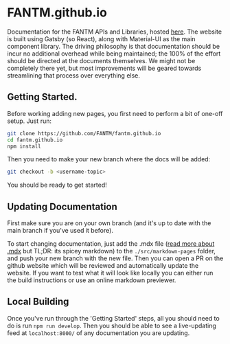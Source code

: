 # FANTM.github.io
Documentation for the FANTM APIs and Libraries, hosted [here](https://docs.getfantm.com). The website is built using Gatsby (so React), along with Material-UI as the main component library. The driving philosophy is that documentation should be incur no additional overhead while being maintained; the 100% of the effort should be directed at the documents themselves. We might not be completely there yet, but most improvements will be geared towards streamlining that process over everything else.

## Getting Started. 
Before working adding new pages, you first need to perform a bit of one-off setup. Just run:

```bash
git clone https://github.com/FANTM/fantm.github.io
cd fantm.github.io
npm install
```

Then you need to make your new branch where the docs will be added:

```bash
git checkout -b <username-topic>
```

You should be ready to get started!

## Updating Documentation
First make sure you are on your own branch (and it's up to date with the main branch if you've used it before).

To start changing documentation, just add the .mdx file ([read more about .mdx](https://mdxjs.com/) but TL;DR: its spicey markdown) to the `./src/markdown-pages` folder, and push your new branch with the new file. Then you can open a PR on the github website which will be reviewed and automatically update the website. If you want to test what it will look like locally you can either run the build instructions or use an online markdown previewer.

## Local Building
Once you've run through the 'Getting Started' steps, all you should need to do is run `npm run develop`. Then you should be able to see a live-updating feed at `localhost:8000/` of any documentation you are updating.
